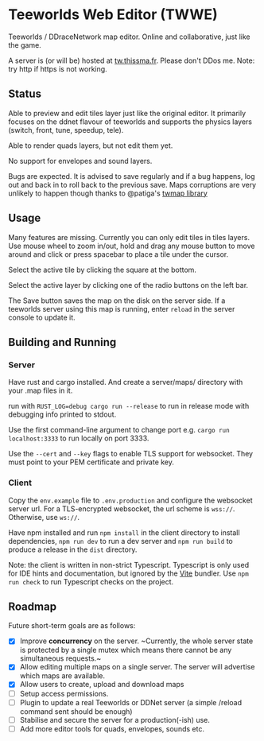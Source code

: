 # Teeworlds Web Editor (TWWE)

Teeworlds / DDraceNetwork map editor. Online and collaborative, just like the game.

A server is (or will be) hosted at [tw.thissma.fr](https://tw.thissma.fr). Please don't DDos me. Note: try http if https is not working.


## Status

Able to preview and edit tiles layer just like the original editor. It primarily focuses on the ddnet flavour of teeworlds and supports the physics layers (switch, front, tune, speedup, tele).

Able to render quads layers, but not edit them yet.

No support for envelopes and sound layers.

Bugs are expected. It is advised to save regularly and if a bug happens, log out and back in to roll back to the previous save.
Maps corruptions are very unlikely to happen though thanks to @patiga's [twmap library](https://gitlab.com/Patiga/twmap)

## Usage

Many features are missing. Currently you can only edit tiles in tiles layers. Use mouse wheel to zoom in/out, hold and drag any mouse button to move around and click or press spacebar to place a tile under the cursor.

Select the active tile by clicking the square at the bottom.

Select the active layer by clicking one of the radio buttons on the left bar.

The Save button saves the map on the disk on the server side. If a teeworlds server using this map is running, enter `reload` in the server console to update it.

## Building and Running

### Server

Have rust and cargo installed. And create a server/maps/ directory with your .map files in it.

run with `RUST_LOG=debug cargo run --release` to run in release mode with debugging info printed to stdout.

Use the first command-line argument to change port e.g. `cargo run localhost:3333` to run locally on port 3333.

Use the `--cert` and `--key` flags to enable TLS support for websocket. They must point to your PEM certificate and private key.

### Client

Copy the `env.example` file to `.env.production` and configure the websocket server url. For a TLS-encrypted websocket, the url scheme is `wss://`. Otherwise, use `ws://`.

Have npm installed and run `npm install` in the client directory to install dependencies, `npm run dev` to run a dev server and `npm run build` to produce a release in the `dist` directory.

Note: the client is written in non-strict Typescript. Typescript is only used for IDE hints and documentation, but ignored by the [Vite](https://vitejs.dev/guide/features.html#typescript) bundler.
Use `npm run check` to run Typescript checks on the project.

## Roadmap

Future short-term goals are as follows:

 - [x] Improve **concurrency** on the server. ~Currently, the whole server state is protected by a single mutex which means there cannot be any simultaneous requests.~
 - [x] Allow editing multiple maps on a single server. The server will advertise which maps are available.
 - [x] Allow users to create, upload and download maps
 - [ ] Setup access permissions.
 - [ ] Plugin to update a real Teeworlds or DDNet server (a simple /reload command sent should be enough)
 - [ ] Stabilise and secure the server for a production(-ish) use.
 - [ ] Add more editor tools for quads, envelopes, sounds etc.
